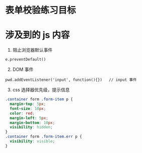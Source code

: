 # 表单校验练习目标

# 涉及到的 js 内容

1. 阻止浏览器默认事件

```
e.preventDefault()
```

2. DOM 事件

```
pwd.addEventListener('input', function(){})   // input 事件
```

3. css 选择器优先级，提示信息

```css
.container form .form-item p {
  margin-top: 5px;
  font-size: 10px;
  color: red;
  margin-left: 5px;
  margin-bottom: 10px;
  visibility: hidden;
}
.container form .form-item.err p {
  visibility: visible;
}
```
